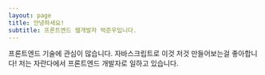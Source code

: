 ```yaml
---
layout: page
title: 안녕하세요!
subtitle: 프론트엔드 웹개발자 박준우입니다.
---
```


프론트엔드 기술에 관심이 많습니다.
자바스크립트로 이것 저것 만들어보는걸 좋아합니다!
저는 자란다에서 프론트엔드 개발자로 일하고 있습니다.

